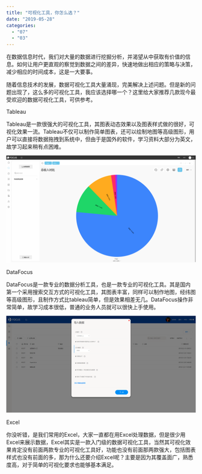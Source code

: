 ```yaml
---
title: "可视化工具，你怎么选？"
date: "2019-05-28"
categories: 
  - "07"
  - "03"
---
```


在数据信息时代，我们对大量的数据进行挖掘分析，并渴望从中获取有价值的信息。如何让用户更直观的察觉到数据之间的差异，快速地做出相应的策略与决策，减少相应的时间成本，这是一大要事。

随着信息技术的发展，数据可视化工具大量涌现，完美解决上述问题。但是新的问题出现了，这么多的可视化工具，我应该选择哪一个？这里给大家推荐几款现今最受欢迎的数据可视化工具，可供参考。

Tableau

Tableau是一款很强大的可视化工具，其图表动态效果以及图表样式做的很好，可视化效果一流。Tableau不仅可以制作简单图表，还可以绘制地图等高级图形，用户可以直接将数据拖拽到系统中，但由于是国外的软件，学习资料大部分为英文，故学习起来稍有点困难。

![](images/word-image-137.png)

DataFocus

DataFocus是一款专业的数据分析工具，也是一款专业的可视化工具。其是国内第一个采用搜索交互方式的可视化工具，其图表丰富，同样可以制作地图，经纬图等高级图形，且制作方式比tableau简单，但是效果相差无几。DataFocus操作非常简单，故学习成本很低，普通的业务人员就可以很快上手使用。

![](images/word-image-138.png)

Excel

你没听错，是我们常用的Excel，大家一直都在用Excel处理数据，但是很少用Excel来展示数据，Excel其实是一款入门级的数据可视化工具，当然其可视化效果肯定没有前面两款专业的可视化工具好，功能也没有前面那两款强大，包括图表样式也没有前面的多，那为什么还要介绍Excel呢？主要是因为其覆盖面广，熟悉度高，对于简单的可视化要求也能够基本满足。
